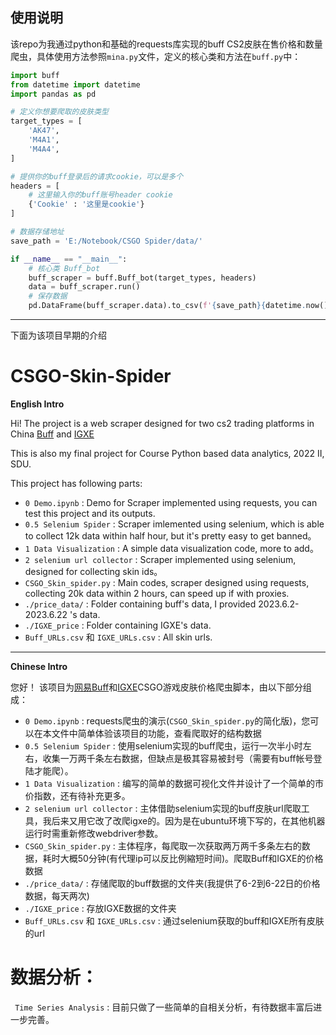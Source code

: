 ## 使用说明

该repo为我通过python和基础的requests库实现的buff CS2皮肤在售价格和数量爬虫，具体使用方法参照```mina.py```文件，定义的核心类和方法在```buff.py```中：

```python
import buff
from datetime import datetime
import pandas as pd

# 定义你想要爬取的皮肤类型
target_types = [
    'AK47', 
    'M4A1', 
    'M4A4',
]

# 提供你的buff登录后的请求cookie，可以是多个
headers = [
    # 这里输入你的buff账号header cookie
    {'Cookie' : '这里是cookie'}
]

# 数据存储地址
save_path = 'E:/Notebook/CSGO Spider/data/'

if __name__ == "__main__":
    # 核心类 Buff_bot
    buff_scraper = buff.Buff_bot(target_types, headers)
    data = buff_scraper.run()
    # 保存数据
    pd.DataFrame(buff_scraper.data).to_csv(f'{save_path}{datetime.now().date()}.csv', index=False)
```


---
下面为该项目早期的介绍

# CSGO-Skin-Spider

**English Intro**

Hi! The project is a web scraper designed for two cs2 trading platforms in China [Buff](https://buff.163.com/?game=csgo) and [IGXE](https://www.igxe.cn/market/csgo?sort=3)

This is also my final project for Course Python based data analytics, 2022 II, SDU.

This project has following parts:

- ```0 Demo.ipynb``` : Demo for Scraper implemented using requests, you can test this project and its outputs.
- ```0.5 Selenium Spider``` : Scraper imlemented using selenium, which is able to collect 12k data within half hour, but it's pretty easy to get banned。
- ```1 Data Visualization``` : A simple data visualization code, more to add。
- ```2 selenium url collector``` : Scraper implemented using selenium, designed for collecting skin ids。
- ```CSGO_Skin_spider.py``` : Main codes, scraper designed using requests, collecting 20k data within 2 hours, can speed up if with proxies.
- ```./price_data/``` : Folder containing buff's data, I provided 2023.6.2-2023.6.22 's data.
- ```./IGXE_price``` : Folder containing IGXE's data.
- ```Buff_URLs.csv``` 和 ```IGXE_URLs.csv``` : All skin urls.

---

**Chinese Intro**

您好！ 该项目为[网易Buff](https://buff.163.com/?game=csgo)和[IGXE](https://www.igxe.cn/market/csgo?sort=3)CSGO游戏皮肤价格爬虫脚本，由以下部分组成：

- ```0 Demo.ipynb``` : requests爬虫的演示(```CSGO_Skin_spider.py```的简化版)，您可以在本文件中简单体验该项目的功能，查看爬取好的结构数据
- ```0.5 Selenium Spider``` : 使用selenium实现的buff爬虫，运行一次半小时左右，收集一万两千条左右数据，但缺点是极其容易被封号（需要有buff帐号登陆才能爬）。
- ```1 Data Visualization``` : 编写的简单的数据可视化文件并设计了一个简单的市价指数，还有待补充更多。
- ```2 selenium url collector``` : 主体借助selenium实现的buff皮肤url爬取工具，我后来又用它改了改爬igxe的。因为是在ubuntu环境下写的，在其他机器运行时需重新修改webdriver参数。
- ```CSGO_Skin_spider.py``` : 主体程序，每爬取一次获取两万两千多条左右的数据，耗时大概50分钟(有代理ip可以反比例縮短时间)。爬取Buff和IGXE的价格数据
- ```./price_data/``` : 存储爬取的buff数据的文件夹(我提供了6-2到6-22日的价格数据，每天两次)
- ```./IGXE_price``` : 存放IGXE数据的文件夹
- ```Buff_URLs.csv``` 和 ```IGXE_URLs.csv``` : 通过selenium获取的buff和IGXE所有皮肤的url

# 数据分析：

``` Time Series Analysis``` : 目前只做了一些简单的自相关分析，有待数据丰富后进一步完善。
